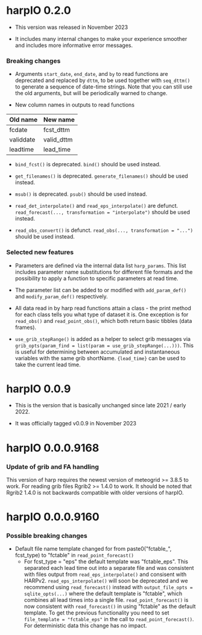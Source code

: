 # harpIO 0.2.0

* This version was released in November 2023

* It includes many internal changes to make your experience smoother and 
includes more informative error messages. 

### Breaking changes 

* Arguments `start_date`, `end_date`, and `by` to read functions are deprecated 
and replaced by `dttm`, to be used together with `seq_dttm()` to generate a 
sequence of date-time strings. Note that you can still use the old arguments, 
but will be periodically warned to change.

* New column names in outputs to read functions

|Old name|New name|
|:-------|:-------|
|fcdate|fcst_dttm|
|validdate|valid_dttm|
|leadtime|lead_time|

* `bind_fcst()` is deprecated. `bind()` should be used instead. 

* `get_filenames()` is deprecated. `generate_filenames()` should be used instead.

* `msub()` is deprecated. `psub()` should be used instead.

* `read_det_interpolate()` and `read_eps_interpolate()` are defunct. 
`read_forecast(..., transformation = "interpolate")` should be used instead. 

* `read_obs_convert()` is defunct. `read_obs(..., transformation = "...")` 
should be used instead.

### Selected new features

* Parameters are defined via the internal data list `harp_params`. This list 
includes parameter name substitutions for different file formats and the 
possibility to apply a function to specific parameters at read time. 

* The parameter list can be added to or modified with `add_param_def()` and 
`modify_param_def()` respectively. 

* All data read in by harp read functions attain a class - the print method 
for each class tells you what type of dataset it is. One exception is for 
`read_obs()` and `read_point_obs()`, which both return basic tibbles (data 
frames).

* `use_grib_stepRange()` is added as a helper to select grib messages via
`grib_opts(param_find = list(param = use_grib_stepRange(...)))`. This is useful 
for determining between accumulated and instantaneous variables with the same
grib shortName. `{lead_time}` can be used to take the current lead time.  


# harpIO 0.0.9

* This is the version that is basically unchanged since late 2021 / early 2022.

* It was officially tagged v0.0.9 in November 2023

# harpIO 0.0.0.9168

### Update of grib and FA handling
This version of harp requires the newest version of meteogrid >= 3.8.5 to work. For reading grib files Rgrib2 >= 
1.4.0 to work. It should be noted that Rgrib2 1.4.0 is not backwards compatible with older versions of harpIO.


# harpIO 0.0.0.9160

### Possible breaking changes

* Default file name template changed for from paste0("fctable_", fcst_type) to "fctable" in `read_point_forecast()`
  * For fcst_type = "eps" the default template was "fctable_eps". This separated each lead time out into a separate file and was consistent with files output from `read_eps_interpolate()` and consisent with HARPv2. `read_eps_interpolate()` will soon be deprecated and we recommend using `read_forecast()` instead with `output_file_opts = sqlite_opts(...)` where the default template is "fctable", which combines all lead times into a single file. `read_point_forecast()` is now consistent with `read_forecast()` in using "fctable" as the default template. To get the previous functionality you need to set `file_template = "fctable_eps"` in the call to `read_point_forecast()`. For deterministic data this change has no impact.  
